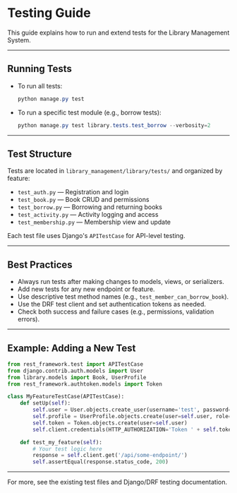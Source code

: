 # Testing Guide

This guide explains how to run and extend tests for the Library Management System.

---

## Running Tests

- To run all tests:
  ```powershell
  python manage.py test
  ```
- To run a specific test module (e.g., borrow tests):
  ```powershell
  python manage.py test library.tests.test_borrow --verbosity=2
  ```

---

## Test Structure

Tests are located in `library_management/library/tests/` and organized by feature:

- `test_auth.py` — Registration and login
- `test_book.py` — Book CRUD and permissions
- `test_borrow.py` — Borrowing and returning books
- `test_activity.py` — Activity logging and access
- `test_membership.py` — Membership view and update

Each test file uses Django's `APITestCase` for API-level testing.

---

## Best Practices

- Always run tests after making changes to models, views, or serializers.
- Add new tests for any new endpoint or feature.
- Use descriptive test method names (e.g., `test_member_can_borrow_book`).
- Use the DRF test client and set authentication tokens as needed.
- Check both success and failure cases (e.g., permissions, validation errors).

---

## Example: Adding a New Test

```python
from rest_framework.test import APITestCase
from django.contrib.auth.models import User
from library.models import Book, UserProfile
from rest_framework.authtoken.models import Token

class MyFeatureTestCase(APITestCase):
    def setUp(self):
        self.user = User.objects.create_user(username='test', password='pass')
        self.profile = UserProfile.objects.create(user=self.user, role='member')
        self.token = Token.objects.create(user=self.user)
        self.client.credentials(HTTP_AUTHORIZATION='Token ' + self.token.key)

    def test_my_feature(self):
        # Your test logic here
        response = self.client.get('/api/some-endpoint/')
        self.assertEqual(response.status_code, 200)
```

---

For more, see the existing test files and Django/DRF testing documentation.
